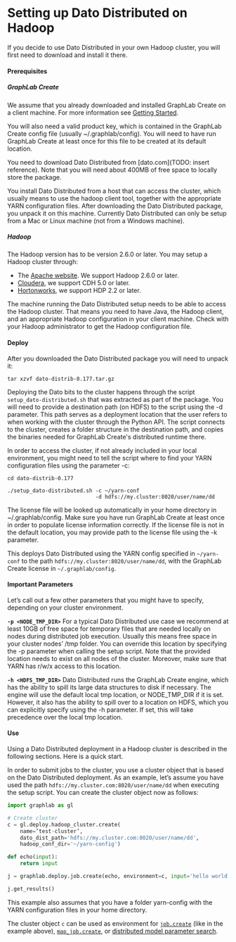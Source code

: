 # Setting up Dato Distributed on Hadoop

If you decide to use Dato Distributed in your own Hadoop cluster, you will first need to download and install it there.

#### Prerequisites

##### GraphLab Create
We assume that you already downloaded and installed GraphLab Create on a client machine. For more information see [Getting Started](https://dato.com/learn/userguide/install.html).

You will also need a valid product key, which is contained in the GraphLab Create config file (usually ~/.graphlab/config). You will need to have run GraphLab Create at least once for this file to be created at its default location.

You need to download Dato Distributed from [dato.com](TODO: insert reference). Note that you will need about 400MB of free space to locally store the package.

You install Dato Distributed from a host that can access the cluster, which usually means to use the hadoop client tool, together with the appropriate YARN configuration files. After downloading the Dato Distributed package, you unpack it on this machine. Currently Dato Distributed can only be setup from a Mac or Linux machine (not from a Windows machine).

##### Hadoop
The Hadoop version has to be version 2.6.0 or later. You may setup a Hadoop cluster through:

* The [Apache website](http://hadoop.apache.org/docs/r2.6.0/). We support Hadoop 2.6.0 or later.
* [Cloudera](http://www.cloudera.com/content/cloudera/en/downloads.html), we support CDH 5.0 or later.
* [Hortonworks](http://hortonworks.com/hdp/downloads/), we support HDP 2.2 or later.

The machine running the Dato Distributed setup needs to be able to access the Hadoop cluster. That means you need to have Java, the Hadoop client, and an appropriate Hadoop configuration in your client machine. Check with your Hadoop administrator to get the Hadoop configuration file.

#### Deploy
After you downloaded the Dato Distributed package you will need to unpack it:

```
tar xzvf dato-distrib-0.177.tar.gz
```

Deploying the Dato bits to the cluster happens through the script `setup_dato-distributed.sh` that was extracted as part of the package. You will need to provide a destination path (on HDFS) to the script using the -d parameter. This path serves as a deployment location that the user refers to when working with the cluster through the Python API. The script connects to the cluster, creates a folder structure in the destination path, and copies the binaries needed for GraphLab Create's distributed runtime there.

In order to access the cluster, if not already included in your local environment, you might need to tell the script where to find your YARN configuration files using the parameter -c:

```
cd dato-distrib-0.177

./setup_dato-distributed.sh -c ~/yarn-conf
                            -d hdfs://my.cluster:8020/user/name/dd
```

The license file will be looked up automatically in your home directory in ~/.graphlab/config. Make sure you have run GraphLab Create at least once in order to populate license information correctly. If the license file is not in the default location, you may provide path to the license file using the -k parameter.

This deploys Dato Distributed using the YARN config specified in `~/yarn-conf` to the path `hdfs://my.cluster:8020/user/name/dd`, with the GraphLab Create license in `~/.graphlab/config`.


#### Important Parameters
Let’s call out a few other parameters that you might have to specify, depending on your cluster environment.

**`-p <NODE_TMP_DIR>`**
For a typical Dato Distributed use case we recommend at least 10GB of free space for temporary files that are needed locally on nodes during distributed job execution. Usually this means free space in your cluster nodes’ /tmp folder. You can override this location by specifying the -p parameter when calling the setup script. Note that the provided location needs to exist on all nodes of the cluster. Moreover, make sure that YARN has r/w/x access to this location.

**`-h <HDFS_TMP_DIR>`**
Dato Distributed runs the GraphLab Create engine, which has the ability to spill its large data structures to disk if necessary. The engine will use the default local tmp location, or NODE_TMP_DIR if it is set. However, it also has the ability to spill over to a location on HDFS, which you can explicitly specify using the -h parameter. If set, this will take precedence over the local tmp location.

#### Use
Using a Dato Distributed deployment in a Hadoop cluster is described in the following sections. Here is a quick start.

In order to submit jobs to the cluster, you use a cluster object that is based on the Dato Distributed deployment. As an example, let’s assume you have used the path `hdfs://my.cluster.com:8020/user/name/dd` when executing the setup script. You can create the cluster object now as follows:

```python
import graphlab as gl

# Create cluster
c = gl.deploy.hadoop_cluster.create(
    name=’test-cluster’,
    dato_dist_path='hdfs://my.cluster.com:8020/user/name/dd',
    hadoop_conf_dir='~/yarn-config')

def echo(input):
    return input

j = graphlab.deploy.job.create(echo, environment=c, input='hello world!')

j.get_results()
```

This example also assumes that you have a folder yarn-config with the YARN configuration files in your home directory.

The cluster object `c` can be used as environment for [`job.create`](https://dato.com/learn/userguide/deployment/pipeline-ec2-hadoop.html) (like in the example above), [`map_job.create`](https://dato.com/learn/userguide/deployment/pipeline-distributed.html), or [distributed model parameter search](https://dato.com/learn/userguide/model_parameter_search/distributing.html).
